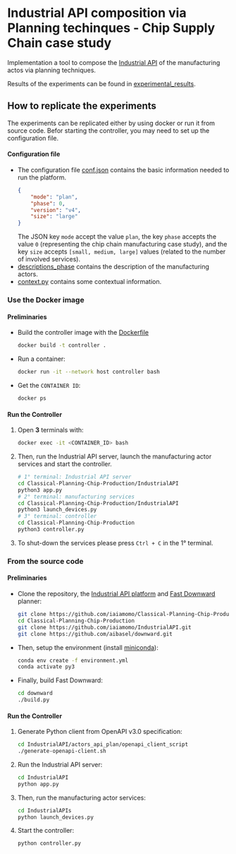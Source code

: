 # Industrial API composition via Planning techinques - Chip Supply Chain case study

Implementation a tool to compose the [Industrial API](https://github.com/iaiamomo/IndustrialAPI) of the manufacturing actos via planning techniques.

Results of the experiments can be found in [experimental_results](experimental_results).

## How to replicate the experiments
The experiments can be replicated either by using docker or run it from source code. Befor starting the controller, you may need to set up the configuration file.

#### Configuration file
- The configuration file [conf.json](https://github.com/iaiamomo/IndustrialAPI/tree/main/conf.json) contains the basic information needed to run the platform.
    ```json
    {
        "mode": "plan",
        "phase": 0,
        "version": "v4",
        "size": "large"
    }
    ```
    The JSON key <code>mode</code> accept the value <code>plan</code>, the key <code>phase</code> accepts the value <code>0</code> (representing the chip chain manufacturing case study), and the key <code>size</code> accepts <code>[small, medium, large]</code> values (related to the number of involved services).
- [descriptions_phase](https://github.com/iaiamomo/IndustrialAPI/tree/main/actors_api_plan/descriptions_phase0_v4) contains the description of the manufacturing actors.
- [context.py](context.py) contains some contextual information.


### Use the Docker image

#### Preliminaries

- Build the controller image with the [Dockerfile](Dockerfile)
    ```sh
    docker build -t controller .
    ```

- Run a container:
    ```sh
    docker run -it --network host controller bash
    ```

- Get the ``CONTAINER ID``:
    ```sh
    docker ps
    ```

#### Run the Controller

1. Open **3** terminals with:
    ```sh
    docker exec -it <CONTAINER_ID> bash
    ```

2. Then, run the Industrial API server, launch the manufacturing actor services and start the controller.
    ```sh
    # 1° terminal: Industrial API server
    cd Classical-Planning-Chip-Production/IndustrialAPI
    python3 app.py
    # 2° terminal: manufacturing services
    cd Classical-Planning-Chip-Production/IndustrialAPI
    python3 launch_devices.py
    # 3° terminal: controller
    cd Classical-Planning-Chip-Production
    python3 controller.py    
    ```

3. To shut-down the services please press ``Ctrl + C`` in the 1° terminal.



### From the source code

#### Preliminaries

- Clone the repository, the [Industrial API platform](https://github.com/iaiamomo/IndustrialAPI) and [Fast Downward](https://github.com/aibasel/downward) planner:
    ```sh
    git clone https://github.com/iaiamomo/Classical-Planning-Chip-Production.git
    cd Classical-Planning-Chip-Production
    git clone https://github.com/iaiamomo/IndustrialAPI.git
    git clone https://github.com/aibasel/downward.git
    ```

- Then, setup the environment (install [miniconda](https://docs.conda.io/projects/conda/en/stable/user-guide/install/index.html#installing-conda-on-a-system-that-has-other-python-installations-or-packages)):
    ```sh
    conda env create -f environment.yml
    conda activate py3
    ```

- Finally, build Fast Downward:
    ```sh
    cd downward
    ./build.py
    ```

#### Run the Controller

1. Generate Python client from OpenAPI v3.0 specification:
    ```sh
    cd IndustrialAPI/actors_api_plan/openapi_client_script
    ./generate-openapi-client.sh
    ```

2. Run the Industrial API server:
    ```sh
    cd IndustrialAPI
    python app.py
    ```

3. Then, run the manufacturing actor services:
    ```sh
    cd IndustrialAPIs
    python launch_devices.py
    ```

4. Start the controller:
    ```sh
    python controller.py
    ```
